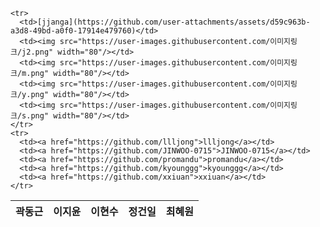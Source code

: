 <table>
  <thead>
    <tr>
      <th>곽동근</th>
      <th>이지윤</th>
      <th>이현수</th>
      <th>정건일</th>
      <th>최혜원</th>
    </tr>
  </thead>
  <tbody>

    <tr>
      <td>[jjanga](https://github.com/user-attachments/assets/d59c963b-a3d8-49bd-a0f0-17914e479760)</td>
      <td><img src="https://user-images.githubusercontent.com/이미지링크/j2.png" width="80"/></td>
      <td><img src="https://user-images.githubusercontent.com/이미지링크/m.png" width="80"/></td>
      <td><img src="https://user-images.githubusercontent.com/이미지링크/y.png" width="80"/></td>
      <td><img src="https://user-images.githubusercontent.com/이미지링크/s.png" width="80"/></td>
    </tr>
    <tr>
      <td><a href="https://github.com/llljong">llljong</a></td>
      <td><a href="https://github.com/JINWOO-0715">JINWOO-0715</a></td>
      <td><a href="https://github.com/promandu">promandu</a></td>
      <td><a href="https://github.com/kyounggg">kyounggg</a></td>
      <td><a href="https://github.com/xxiuan">xxiuan</a></td>
    </tr>
  </tbody>
</table>
